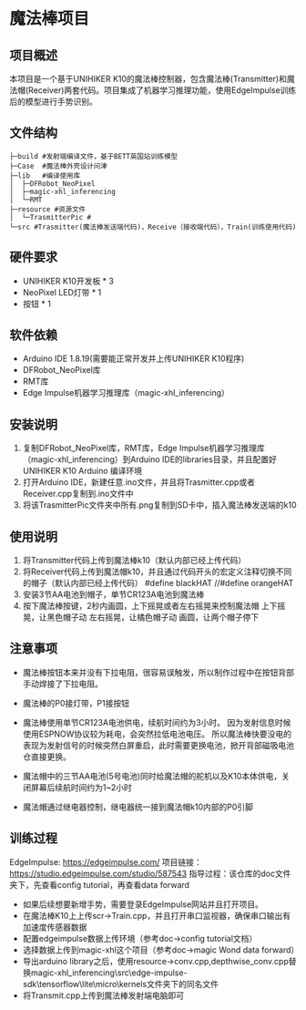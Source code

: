 # 魔法棒项目

## 项目概述
本项目是一个基于UNIHIKER K10的魔法棒控制器，包含魔法棒(Transmitter)和魔法帽(Receiver)两套代码。项目集成了机器学习推理功能，使用EdgeImpulse训练后的模型进行手势识别。

## 文件结构
```
├─build #发射端编译文件，基于BETT英国站训练模型
├─Case  #魔法棒外壳设计问津
├─lib   #编译使用库
│  ├─DFRobot_NeoPixel
│  ├─magic-xhl_inferencing
│  └─RMT
├─resource #资源文件
│  └─TrasmitterPic #
└─src #Trasmitter(魔法棒发送端代码)，Receive（接收端代码），Train(训练使用代码)

```

## 硬件要求
- UNIHIKER K10开发板 * 3
- NeoPixel LED灯带 * 1
- 按钮 * 1

## 软件依赖
- Arduino IDE 1.8.19(需要能正常开发并上传UNIHIKER K10程序)
- DFRobot_NeoPixel库
- RMT库
- Edge Impulse机器学习推理库（magic-xhl_inferencing）

## 安装说明
1. 复制DFRobot_NeoPixel库，RMT库，Edge Impulse机器学习推理库（magic-xhl_inferencing）到Arduino IDE的libraries目录，并且配置好UNIHIKER K10 Arduino 编译环境
2. 打开Arduino IDE，新建任意.ino文件，并且将Trasmitter.cpp或者Receiver.cpp复制到.ino文件中
4. 将该TrasmitterPic文件夹中所有.png复制到SD卡中，插入魔法棒发送端的k10

## 使用说明
1. 将Transmitter代码上传到魔法棒k10（默认内部已经上传代码）
2. 将Receiver代码上传到魔法帽k10，并且通过代码开头的宏定义注释切换不同的帽子（默认内部已经上传代码）
#define blackHAT
//#define orangeHAT
3. 安装3节AA电池到帽子，单节CR123A电池到魔法棒
4. 按下魔法棒按键，2秒内画圆，上下摇晃或者左右摇晃来控制魔法帽
上下摇晃，让黑色帽子动
左右摇晃，让橘色帽子动
画圆，让两个帽子停下

## 注意事项
- 魔法棒按钮本来并没有下拉电阻，很容易误触发，所以制作过程中在按钮背部手动焊接了下拉电阻。
- 魔法棒的P0接灯带，P1接按钮
- 魔法棒使用单节CR123A电池供电，续航时间约为3小时。
因为发射信息时候使用ESPNOW协议较为耗电，会突然拉低电池电压。
所以魔法棒快要没电的表现为发射信号的时候突然白屏重启，此时需要更换电池，掀开背部磁吸电池仓直接更换。

- 魔法帽中的三节AA电池(5号电池)同时给魔法帽的舵机以及K10本体供电，关闭屏幕后续航时间约为1~2小时
- 魔法帽通过继电器控制，继电器统一接到魔法帽k10内部的P0引脚

## 训练过程
EdgeImpulse: https://edgeimpulse.com/
项目链接：https://studio.edgeimpulse.com/studio/587543
指导过程：该仓库的doc文件夹下，先查看config tutorial，再查看data forward

- 如果后续想要新增手势，需要登录EdgeImpulse网站并且打开项目。
- 在魔法棒K10上上传scr->Train.cpp，并且打开串口监视器，确保串口输出有加速度传感器数据
- 配置edgeimpulse数据上传环境（参考doc->config tutorial文档）
- 选择数据上传到magic-xhl这个项目（参考doc->magic Wond data forward）
- 导出arduino library之后，使用resource->conv.cpp,depthwise_conv.cpp替换magic-xhl_inferencing\src\edge-impulse-sdk\tensorflow\lite\micro\kernels文件夹下的同名文件
- 将Transmit.cpp上传到魔法棒发射端电脑即可
